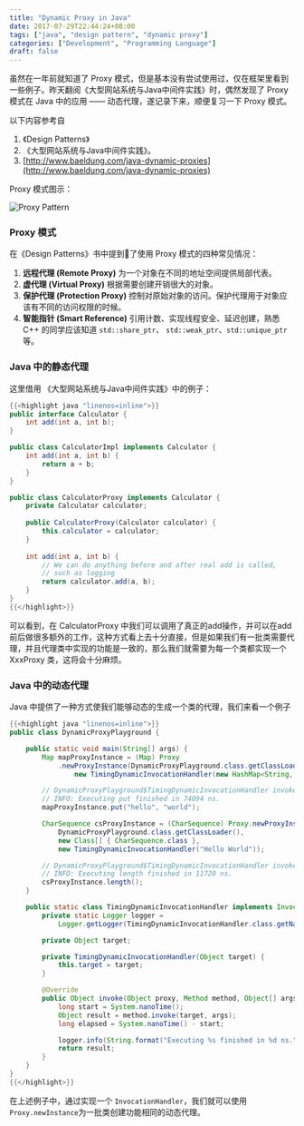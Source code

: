 ```yaml
---
title: "Dynamic Proxy in Java"
date: 2017-07-29T22:44:24+08:00
tags: ["java", "design pattern", "dynamic proxy"]
categories: ["Development", "Programming Language"]
draft: false
---
```


虽然在一年前就知道了 Proxy 模式，但是基本没有尝试使用过，仅在框架里看到一些例子。昨天翻阅《大型网站系统与Java中间件实践》时，偶然发现了 Proxy 模式在 Java 中的应用 —— 动态代理，遂记录下来，顺便复习一下 Proxy 模式。

<!--more-->

以下内容参考自 

1. 《Design Patterns》
2. 《大型网站系统与Java中间件实践》。
3. [http://www.baeldung.com/java-dynamic-proxies](http://www.baeldung.com/java-dynamic-proxies)

Proxy 模式图示：

![Proxy Pattern](/img/proxy_pattern.jpg)

### Proxy 模式

在《Design Patterns》书中提到了使用 Proxy 模式的四种常见情况：

1. **远程代理 (Remote Proxy)** 为一个对象在不同的地址空间提供局部代表。
2. **虚代理 (Virtual Proxy)** 根据需要创建开销很大的对象。
3. **保护代理 (Protection Proxy)** 控制对原始对象的访问。保护代理用于对象应该有不同的访问权限的时候。
4. **智能指针 (Smart Reference)** 引用计数、实现线程安全、延迟创建，熟悉 C++ 的同学应该知道 `std::share_ptr`、 `std::weak_ptr`、`std::unique_ptr` 等。

### Java 中的静态代理

这里借用 《大型网站系统与Java中间件实践》中的例子：

```java
{{<highlight java "linenos=inline">}}
public interface Calculator {
    int add(int a, int b);
}

public class CalculatorImpl implements Calculator {
    int add(int a, int b) {
        return a + b;
    }
}

public class CalculatorProxy implements Calculator {
    private Calculator calculator;
    
    public CalculatorProxy(Calculator calculator) {
        this.calculator = calculator;
    }
    
    int add(int a, int b) {
        // We can do anything before and after real add is called,
        // such as logging
        return calculator.add(a, b);
    }
}
{{</highlight>}}
```

可以看到，在 CalculatorProxy 中我们可以调用了真正的add操作，并可以在add前后做很多额外的工作，这种方式看上去十分直接，但是如果我们有一批类需要代理，并且代理类中实现的功能是一致的，那么我们就需要为每一个类都实现一个 XxxProxy 类，这将会十分麻烦。

### Java 中的动态代理

Java 中提供了一种方式使我们能够动态的生成一个类的代理，我们来看一个例子

```java
{{<highlight java "linenos=inline">}}
public class DynamicProxyPlayground {

    public static void main(String[] args) {
        Map mapProxyInstance = (Map) Proxy
            .newProxyInstance(DynamicProxyPlayground.class.getClassLoader(), new Class[]{Map.class},
                new TimingDynamicInvocationHandler(new HashMap<String, String>()));

        // DynamicProxyPlayground$TimingDynamicInvocationHandler invoke 
        // INFO: Executing put finished in 74094 ns.
        mapProxyInstance.put("hello", "world");

        CharSequence csProxyInstance = (CharSequence) Proxy.newProxyInstance(
            DynamicProxyPlayground.class.getClassLoader(),
            new Class[] { CharSequence.class },
            new TimingDynamicInvocationHandler("Hello World"));

        // DynamicProxyPlayground$TimingDynamicInvocationHandler invoke 
        // INFO: Executing length finished in 11720 ns.
        csProxyInstance.length();
    }

    public static class TimingDynamicInvocationHandler implements InvocationHandler {
        private static Logger logger =
            Logger.getLogger(TimingDynamicInvocationHandler.class.getName());

        private Object target;

        private TimingDynamicInvocationHandler(Object target) {
            this.target = target;
        }

        @Override
        public Object invoke(Object proxy, Method method, Object[] args) throws Throwable {
            long start = System.nanoTime();
            Object result = method.invoke(target, args);
            long elapsed = System.nanoTime() - start;

            logger.info(String.format("Executing %s finished in %d ns.", method.getName(), elapsed));
            return result;
        }
    }
}
{{</highlight>}}
```

在上述例子中，通过实现一个 `InvocationHandler`，我们就可以使用`Proxy.newInstance`为一批类创建功能相同的动态代理。

